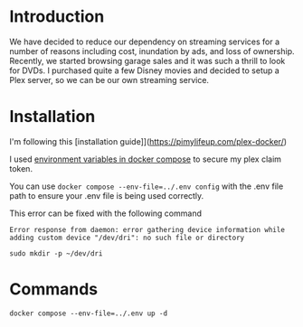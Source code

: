 # Introduction
We have decided to reduce our dependency on streaming services for a number of reasons including cost, inundation by ads, and loss of ownership.  Recently, we started browsing garage sales and it was such a thrill to look for DVDs.  I purchased quite a few Disney movies and decided to setup a Plex server, so we can be our own streaming service.

# Installation
I'm following this [installation guide]](https://pimylifeup.com/plex-docker/)

I used [environment variables in docker compose](https://docs.docker.com/compose/how-tos/environment-variables/variable-interpolation/) to secure my plex claim token.

You can use `docker compose --env-file=../.env config` with the .env file path to ensure your .env file is being used correctly.

This error can be fixed with the following command
```
Error response from daemon: error gathering device information while adding custom device "/dev/dri": no such file or directory
```
`sudo mkdir -p ~/dev/dri`
# Commands
`docker compose --env-file=../.env up -d`